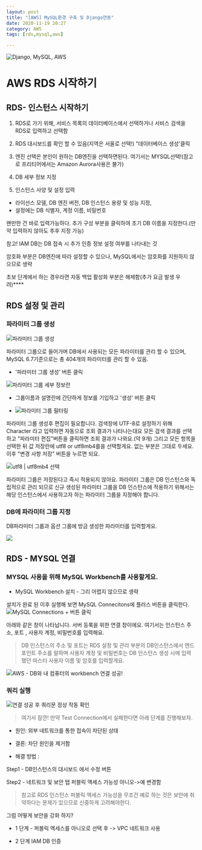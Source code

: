```yaml
---
layout: post
title: "[AWS] MySQL환경 구축 및 Django연동"
date: 2020-11-19 20:27
category: AWS
tags: [rds,mysql,aws]

---
```

![Django, MySQL, AWS](https://encrypted-tbn0.gstatic.com/images?q=tbn:ANd9GcTvPVxsn8MI2rdgnXkto3107fMjF1j5SB30Pg&usqp=CAU)


# AWS RDS 시작하기
## RDS- 인스턴스 시작하기
1. RDS로 가기 위해, 서비스 목록의 데이터베이스에서 선택하거나 서비스 검색을 RDS로 입력하고 선택함

2. RDS 대시보드를 확인 할 수 있음(지역은 서울로 선택!) "데이터베이스 생성'클릭

3. 엔진 선택은 본인이 원하는 DB엔진을 선택하면된다. 여기서는 MYSQL선택!(참고로 프리티어에서는 Amazon Aurora사용은 불가)

4. DB 세부 정보 지정

5. 인스턴스 사양 및 설정 입력

- 라이선스 모델, DB 엔진 버전, DB 인스턴스 용량 및 성능 지정, 
- 설정에는 DB 식별자, 계정 이름, 비밀번호

왠만한 건 바로 입력가능하다. 추가 구성 부분을 클릭하여 초기 DB 이름을 지정한다.(만약 입력하지 않아도 추후 지정 가능)

참고! IAM DB는 DB 접속 시 추가 인증 정보 설정 여부를 나타내는 것

암호화 부분은 DB엔진에 따라 설정할 수 있으나, MySQL에서는 암호화를 지원하지 않으므로 생략

초보 단계에서 하는 경우라면 자동 백업 활성화 부분은 해제함(추가 요금 발생 우려)****

## RDS 설정 및 관리
### 파라미터 그룹 생성
![파라미터 그룹 생성](https://user-images.githubusercontent.com/57933835/99663573-2cd69780-2aaa-11eb-9090-8bb32a1451d8.png)

파라미터 그룹으로 들어가며 DB에서 사용되는 모든 파라미터를 관리 할 수 있으며, MySQL 6.7기준으로는 총 404개의 파라미터를 관리 할 수 있음.

- '파라미터 그룹 생성' 버튼 클릭

![파라미터 그룹 세부 정보란](https://gblobscdn.gitbook.com/assets%2F-MMVO0XxMg2BaoAmsFyb%2F-MMVOEXmAOStkmJdXi1R%2F-MMVOKyXrE6qF-sHJ2h6%2Fimage.png?alt=media&token=1e840ac1-5289-44a8-98ec-c654cb8eb241)
* 그룹이름과 설명란에 간단하게 정보를 기입하고 '생성' 버튼 클릭 

* ![파라미터 그룹 필터링](https://gblobscdn.gitbook.com/assets%2F-MMVO0XxMg2BaoAmsFyb%2F-MMVOEXmAOStkmJdXi1R%2F-MMVOiaauXH8zH5r4nvE%2Fimage.png?alt=media&token=57de26f3-65af-452d-b446-27918e7c8eed)

파라미터 그룹 생성후 편집이 필요합니다. 검색창에 UTF-8로 설정하기 위해 Character 라고 입력하면 자동으로 조회 결과가 나타나는대요 모든 검색 결과를 선택하고 "파라미터 편집"버튼을 클릭하면 조회 결과가 나와요.(약 9개) 그리고 모든 항목을 선택한 뒤 값 저장란에 utf8 or utf8mb4를을 선택할게요. 없는 부분은 그대로 두세요. 이후  "변경 사항 저장" 버튼을 누르면 되요.

![utf8 | utf8mb4 선택](https://gblobscdn.gitbook.com/assets%2F-MMVO0XxMg2BaoAmsFyb%2F-MMVOEXmAOStkmJdXi1R%2F-MMVPYKd_zhSs_abtGcq%2Fimage.png?alt=media&token=93dde570-123e-485a-93c4-69bb66b21185)

파라미터 그룹은 저장된다고 즉시 적용되지 않아요. 파라미터 그룹은 DB 인스턴스와 독립적으로 관리 되므로 신규 생성된 파라미터 그룹을 DB 인스턴스에 적용하기 위해서는 해당 인스턴스에서  사용하고자 하는 파라미터 그룹을 지정해야 합니다. 

### DB에 파라미터 그룹 지정 
DB파라미터 그룹과 옵션 그룹에 방금 생성한 파라미터를 입력할게요.

![](https://gblobscdn.gitbook.com/assets%2F-MMVO0XxMg2BaoAmsFyb%2F-MMVQHUmRPIqG9G13Oa-%2F-MMVQf9xPXMm2IoFhUJ9%2Fimage.png?alt=media&token=855abf48-eb74-4822-925f-445ad91e7922)

## RDS - MYSQL 연결 
### MYSQL 사용을 위해 MySQL Workbench를 사용할게요. 
- MySQL Workbench 설치  - 그리 어렵지 않으므로 생략

설치가 완료 된 이후 실행해 보면 MySQL Connecitons에 플러스 버튼을 클릭한다.
![MySQL Connections + 버튼 클릭](https://gblobscdn.gitbook.com/assets%2F-MMVO0XxMg2BaoAmsFyb%2F-MMVQr8oOMtAwLDZVHE2%2F-MMVRVwBzMeLIRdua5bd%2Fimage.png?alt=media&token=a4f3c295-0daa-416b-b24b-d92721e90602)

아래와 같은 창이 나타납니다. 서버 등록을 위한 연결 창이에요. 
여기서는 인스턴스 주소, 포트 , 사용자 계정, 비밀번호를 입력해요.

> DB 인스턴스의 주소 및 포트는 RDS 설정 및 관리 부분의 DB인스턴스에서 엔드 포인트 주소를 말하며 사용자 계정 및 비밀번호는 DB 인스턴스 생성 시에 입력 했던 마스터 사용자 이름 및 암호를 입력할게요. 

![AWS - DB와 내 컴퓨터의 workbench 연결 성공!](https://gblobscdn.gitbook.com/assets%2F-MMVO0XxMg2BaoAmsFyb%2F-MMVQr8oOMtAwLDZVHE2%2F-MMVT9Gw6cUrMzeGmIRp%2Fimage.png?alt=media&token=cda9d0a1-33da-4561-8a3c-7a44ee833336)


### 쿼리 실행 
![연결 성공 후 쿼리문 정상 작동 확인](https://gblobscdn.gitbook.com/assets%2F-MMVO0XxMg2BaoAmsFyb%2F-MMVTF2MrGh2N4xm4eYL%2F-MMVTzA8j4Z7mlMTU7G8%2Fimage.png?alt=media&token=b7990c9e-5b36-4526-a59b-b39240a66eec)


> 여기서 잠깐! 만약 Test Connection에서 실패한다면 아래 단계를 진행해보자. 

- 원인: 외부 네트워크를 통한 접속이 차단된 상태
- 결론: 차단 원인을 제거함

- 해결 방법 : 

Step1 - DB인스턴스의 대시보드 에서 수정 버튼

Step2 - 네트워크 및 보안 탭 퍼블릭 액세스 가능성 아니오->예 변경함 

 > 참고로 RDS 인스턴스 퍼블릭 액세스 가능성을 무조건 예로 하는 것은 보안에 취약하다는 문제가 있으므로 신중하게 고려해야한다. 

그럼 어떻게 보안을 강화 하지?
- 1 단계 - 퍼블릭 액세스를 아니오로 선택 후 -> VPC 네트워크 사용

- 2 단계 IAM DB 인증